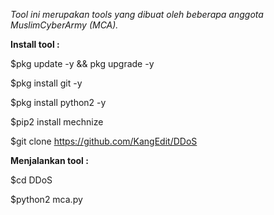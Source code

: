 _Tool ini merupakan tools yang dibuat oleh beberapa anggota MuslimCyberArmy (MCA)._


**Install tool :**

$pkg update -y && pkg upgrade -y

$pkg install git -y

$pkg install python2 -y

$pip2 install mechnize

$git clone https://github.com/KangEdit/DDoS

**Menjalankan tool :**

$cd DDoS

$python2 mca.py
